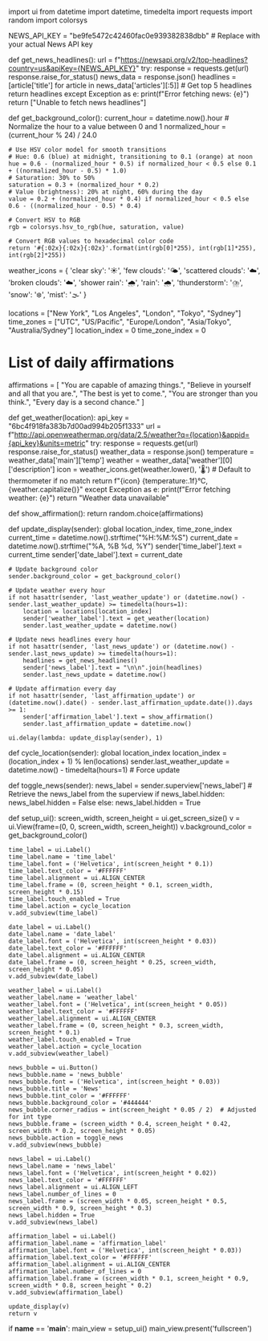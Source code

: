 import ui
from datetime import datetime, timedelta
import requests
import random
import colorsys

NEWS_API_KEY = "be9fe5472c42460fac0e939382838dbb"  # Replace with your actual News API key

def get_news_headlines():
    url = f"https://newsapi.org/v2/top-headlines?country=us&apiKey={NEWS_API_KEY}"
    try:
        response = requests.get(url)
        response.raise_for_status()
        news_data = response.json()
        headlines = [article['title'] for article in news_data['articles'][:5]]  # Get top 5 headlines
        return headlines
    except Exception as e:
        print(f"Error fetching news: {e}")
        return ["Unable to fetch news headlines"]

def get_background_color():
    current_hour = datetime.now().hour
    # Normalize the hour to a value between 0 and 1
    normalized_hour = (current_hour % 24) / 24.0
    
    # Use HSV color model for smooth transitions
    # Hue: 0.6 (blue) at midnight, transitioning to 0.1 (orange) at noon
    hue = 0.6 - (normalized_hour * 0.5) if normalized_hour < 0.5 else 0.1 + ((normalized_hour - 0.5) * 1.0)
    # Saturation: 30% to 50%
    saturation = 0.3 + (normalized_hour * 0.2)
    # Value (brightness): 20% at night, 60% during the day
    value = 0.2 + (normalized_hour * 0.4) if normalized_hour < 0.5 else 0.6 - ((normalized_hour - 0.5) * 0.4)
    
    # Convert HSV to RGB
    rgb = colorsys.hsv_to_rgb(hue, saturation, value)
    
    # Convert RGB values to hexadecimal color code
    return '#{:02x}{:02x}{:02x}'.format(int(rgb[0]*255), int(rgb[1]*255), int(rgb[2]*255))

weather_icons = {
    'clear sky': '☀️',
    'few clouds': '🌤️',
    'scattered clouds': '☁️',
    'broken clouds': '☁️',
    'shower rain': '🌧️',
    'rain': '🌧️',
    'thunderstorm': '⛈️',
    'snow': '❄️',
    'mist': '🌫️'
}

locations = ["New York", "Los Angeles", "London", "Tokyo", "Sydney"]
time_zones = ["UTC", "US/Pacific", "Europe/London", "Asia/Tokyo", "Australia/Sydney"]
location_index = 0
time_zone_index = 0

# List of daily affirmations
affirmations = [
    "You are capable of amazing things.",
    "Believe in yourself and all that you are.",
    "The best is yet to come.",
    "You are stronger than you think.",
    "Every day is a second chance."
]

def get_weather(location):
    api_key = "6bc4f918fa383b7d00ad994b205f1333"
    url = f"http://api.openweathermap.org/data/2.5/weather?q={location}&appid={api_key}&units=metric"
    try:
        response = requests.get(url)
        response.raise_for_status()
        weather_data = response.json()
        temperature = weather_data['main']['temp']
        weather = weather_data['weather'][0]['description']
        icon = weather_icons.get(weather.lower(), '🌡️')  # Default to thermometer if no match
        return f"{icon} {temperature:.1f}°C, {weather.capitalize()}"
    except Exception as e:
        print(f"Error fetching weather: {e}")
        return "Weather data unavailable"
        
def show_affirmation():
    return random.choice(affirmations)

def update_display(sender):
    global location_index, time_zone_index
    current_time = datetime.now().strftime("%H:%M:%S")
    current_date = datetime.now().strftime("%A, %B %d, %Y")
    sender['time_label'].text = current_time
    sender['date_label'].text = current_date
    
    # Update background color
    sender.background_color = get_background_color()
    
    # Update weather every hour
    if not hasattr(sender, 'last_weather_update') or (datetime.now() - sender.last_weather_update) >= timedelta(hours=1):
        location = locations[location_index]
        sender['weather_label'].text = get_weather(location)
        sender.last_weather_update = datetime.now()
    
    # Update news headlines every hour
    if not hasattr(sender, 'last_news_update') or (datetime.now() - sender.last_news_update) >= timedelta(hours=1):
        headlines = get_news_headlines()
        sender['news_label'].text = "\n\n".join(headlines)
        sender.last_news_update = datetime.now()
    
    # Update affirmation every day
    if not hasattr(sender, 'last_affirmation_update') or (datetime.now().date() - sender.last_affirmation_update.date()).days >= 1:
        sender['affirmation_label'].text = show_affirmation()
        sender.last_affirmation_update = datetime.now()
    
    ui.delay(lambda: update_display(sender), 1)

def cycle_location(sender):
    global location_index
    location_index = (location_index + 1) % len(locations)
    sender.last_weather_update = datetime.now() - timedelta(hours=1)  # Force update

def toggle_news(sender):
    news_label = sender.superview['news_label']  # Retrieve the news_label from the superview
    if news_label.hidden:
        news_label.hidden = False
    else:
        news_label.hidden = True

def setup_ui():
    screen_width, screen_height = ui.get_screen_size()
    v = ui.View(frame=(0, 0, screen_width, screen_height))
    v.background_color = get_background_color()
    
    time_label = ui.Label()
    time_label.name = 'time_label'
    time_label.font = ('Helvetica', int(screen_height * 0.1))
    time_label.text_color = '#FFFFFF'
    time_label.alignment = ui.ALIGN_CENTER
    time_label.frame = (0, screen_height * 0.1, screen_width, screen_height * 0.15)
    time_label.touch_enabled = True
    time_label.action = cycle_location
    v.add_subview(time_label)

    date_label = ui.Label()
    date_label.name = 'date_label'
    date_label.font = ('Helvetica', int(screen_height * 0.03))
    date_label.text_color = '#FFFFFF'
    date_label.alignment = ui.ALIGN_CENTER
    date_label.frame = (0, screen_height * 0.25, screen_width, screen_height * 0.05)
    v.add_subview(date_label)

    weather_label = ui.Label()
    weather_label.name = 'weather_label'
    weather_label.font = ('Helvetica', int(screen_height * 0.05))
    weather_label.text_color = '#FFFFFF'
    weather_label.alignment = ui.ALIGN_CENTER
    weather_label.frame = (0, screen_height * 0.3, screen_width, screen_height * 0.1)
    weather_label.touch_enabled = True
    weather_label.action = cycle_location
    v.add_subview(weather_label)

    news_bubble = ui.Button()
    news_bubble.name = 'news_bubble'
    news_bubble.font = ('Helvetica', int(screen_height * 0.03))
    news_bubble.title = 'News'
    news_bubble.tint_color = '#FFFFFF'
    news_bubble.background_color = '#444444'
    news_bubble.corner_radius = int(screen_height * 0.05 / 2)  # Adjusted for int type
    news_bubble.frame = (screen_width * 0.4, screen_height * 0.42, screen_width * 0.2, screen_height * 0.05)
    news_bubble.action = toggle_news
    v.add_subview(news_bubble)

    news_label = ui.Label()
    news_label.name = 'news_label'
    news_label.font = ('Helvetica', int(screen_height * 0.02))
    news_label.text_color = '#FFFFFF'
    news_label.alignment = ui.ALIGN_LEFT
    news_label.number_of_lines = 0
    news_label.frame = (screen_width * 0.05, screen_height * 0.5, screen_width * 0.9, screen_height * 0.3)
    news_label.hidden = True
    v.add_subview(news_label)

    affirmation_label = ui.Label()
    affirmation_label.name = 'affirmation_label'
    affirmation_label.font = ('Helvetica', int(screen_height * 0.03))
    affirmation_label.text_color = '#FFFFFF'
    affirmation_label.alignment = ui.ALIGN_CENTER
    affirmation_label.number_of_lines = 0
    affirmation_label.frame = (screen_width * 0.1, screen_height * 0.9, screen_width * 0.8, screen_height * 0.2)
    v.add_subview(affirmation_label)

    update_display(v)
    return v

if __name__ == '__main__':
    main_view = setup_ui()
    main_view.present('fullscreen')